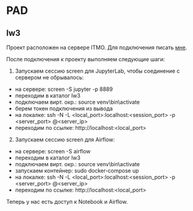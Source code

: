 # PAD
## lw3
Проект расположен на сервере ITMO. Для подключения писать [мне](t.me/chernovec).

После подключения к проекту выполняем следующие шаги:
1. Запускаем сессию screen для JupyterLab, чтобы соединение с сервером не обрывалось:
  - на сервере: screen -S jupyter -p 8889
  - переходим в каталог lw3
  - подключаем вирт. окр.: source venv\bin\activate
  - берем токен подключения из вывода
  - на локалке: ssh -N -L <local_port>:localhost:<session_port> -p <server_port> <login>@<server_ip>
  - переходим по ссылке: http://localhost:<local_port>
2. Запускаем сессию screen для Airflow:
  - на сервере: screen -S airflow
  - переходим в каталог lw3
  - подключаем вирт. окр.: source venv\bin\activate
  - запускаем контейнер: sudo docker-compose up
  - на локалке: ssh -N -L <local_port>:localhost:<session_port> -p <server_port> <login>@<server_ip>
  - переходим по ссылке: http://localhost:<local_port>

Теперь у нас есть доступ к Notebook и Airflow.
